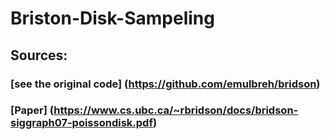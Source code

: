 # Briston-Disk-Sampeling

## Sources:
### [see the original code] (https://github.com/emulbreh/bridson)
### [Paper] (https://www.cs.ubc.ca/~rbridson/docs/bridson-siggraph07-poissondisk.pdf)

